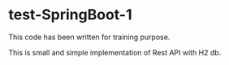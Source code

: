 # test-SpringBoot-1
This code has been written for training purpose.

This is small and simple implementation of Rest API with H2 db. 
